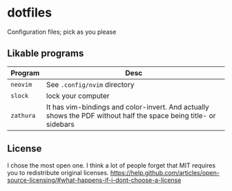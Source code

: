 dotfiles
========

Configuration files; pick as you please

## Likable programs

| Program     | Desc                                                                                                                                                  |
| ----------- | ----------------------------------------------------------------------------------------------------------------------------------------------------- |
| `neovim`    | See `.config/nvim` directory |
| `slock`     | lock your computer |
| `zathura`   | It has vim-bindings and color-invert. And actually shows the PDF without half the space being title- or sidebars |

## License
I chose the most open one.
I think a lot of people forget that MIT requires you to redistribute original licenses.
https://help.github.com/articles/open-source-licensing/#what-happens-if-i-dont-choose-a-license
